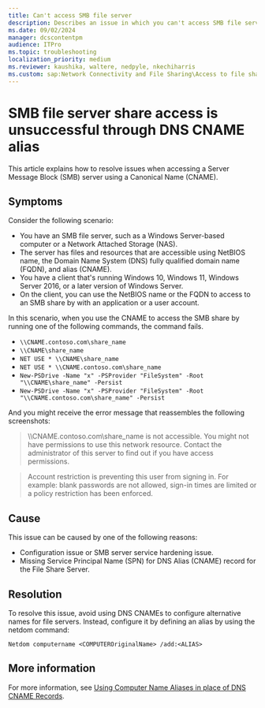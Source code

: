 ```yaml
---
title: Can't access SMB file server
description: Describes an issue in which you can't access SMB file server share by using the DNS CNAME. Provides a resolution.
ms.date: 09/02/2024
manager: dcscontentpm
audience: ITPro
ms.topic: troubleshooting
localization_priority: medium
ms.reviewer: kaushika, waltere, nedpyle, nkechiharris
ms.custom: sap:Network Connectivity and File Sharing\Access to file shares (SMB), csstroubleshoot
---
```

# SMB file server share access is unsuccessful through DNS CNAME alias

This article explains how to resolve issues when accessing a Server Message Block (SMB) server using a Canonical Name (CNAME).

## Symptoms

Consider the following scenario:

- You have an SMB file server, such as a Windows Server-based computer or a Network Attached Storage (NAS).
- The server has files and resources that are accessible using NetBIOS name, the Domain Name System (DNS) fully qualified domain name (FQDN), and alias (CNAME).
- You have a client that's running Windows 10, Windows 11, Windows Server 2016, or a later version of Windows Server.
- On the client, you can use the NetBIOS name or the FQDN to access to an SMB share by with an application or a user account.

In this scenario, when you use the CNAME to access the SMB share by running one of the following commands, the command fails.

- `\\CNAME.contoso.com\share_name`
- `\\CNAME\share_name`
- `NET USE * \\CNAME\share_name`
- `NET USE * \\CNAME.contoso.com\share_name`
- `New-PSDrive -Name "x" -PSProvider "FileSystem" -Root "\\CNAME\share_name" -Persist`
- `New-PSDrive -Name "x" -PSProvider "FileSystem" -Root "\\CNAME.contoso.com\share_name" -Persist`

And you might receive the error message that reassembles the following screenshots:

> \\\\CNAME.contoso.com\\share_name is not accessible. You might not have permissions to use this network resource. Contact the administrator of this server to find out if you have access permissions.

> Account restriction is preventing this user from signing in. For example: blank passwords are not allowed, sign-in times are limited or a policy restriction has been enforced.

## Cause

This issue can be caused by one of the following reasons:

- Configuration issue or SMB server service hardening issue.
- Missing Service Principal Name (SPN) for DNS Alias (CNAME) record for the File Share Server.

## Resolution

To resolve this issue, avoid using DNS CNAMEs to configure alternative names for file servers. Instead, configure it by defining an alias by using the netdom command:

```console
Netdom computername <COMPUTEROriginalName> /add:<ALIAS>
```

## More information

For more information, see [Using Computer Name Aliases in place of DNS CNAME Records](https://techcommunity.microsoft.com/t5/core-infrastructure-and-security/using-computer-name-aliases-in-place-of-dns-cname-records/ba-p/259064).
